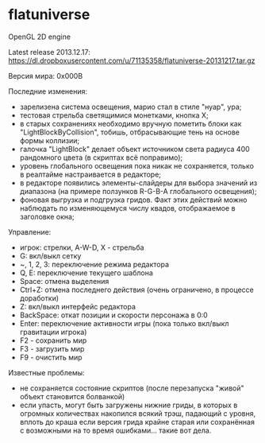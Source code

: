 flatuniverse
============

OpenGL 2D engine

Latest release 2013.12.17: https://dl.dropboxusercontent.com/u/71135358/flatuniverse-20131217.tar.gz

Версия мира: 0x000B

Последние изменения:
- зарелизена система освещения, марио стал в стиле "нуар", ура;
- тестовая стрельба светящимися монетками, кнопка X;
- в старых сохранениях необходимо вручную пометить блоки как "LightBlockByCollision", тобишь, отбрасывающие тень на основе формы коллизии;
- галочка "LightBlock" делает объект источником света радиуса 400 рандомного цвета (в скриптах всё поправимо);
- уровень глобального освещения пока никак не сохраняется, только в реалтайме настраивается в редакторе;
- в редакторе появились элементы-слайдеры для выбора значений из диапазона (на примере ползунков R-G-B-A глобального освещения);
- фоновая выгрузка и подгрузка гридов. Факт этих действий можно наблюдать по изменяющемуся числу квадов, отображаемое в заголовке окна;


Управление:
- игрок: стрелки, A-W-D, X - стрельба
- G: вкл/выкл сетку
- ~, 1, 2, 3: переключение режима редактора
- Q, E: переключение текущего шаблона
- Space: отмена выделения
- Ctrl+Z: отмена последнего действия (очень ограничено, в процессе доработки)
- Z: вкл/выкл интерфейс редактора
- BackSpace: откат позиции и скорости персонажа в 0:0
- Enter: переключение активности игры (пока только вкл/выкл гравитации игрока)
- F2 - сохранить мир
- F3 - загрузить мир
- F9 - очистить мир

Известные проблемы:
- не сохраняется состояние скриптов (после перезапуска "живой" объект становится болванкой)
- если упасть, могут быть загружены нижние гриды, в которых в огромных количествах накопился всякий трэш, падающий с уровня, вплоть до краша если версия грида крайне старая или сохранённая с возможными на то время ошибками... такие вот дела.
